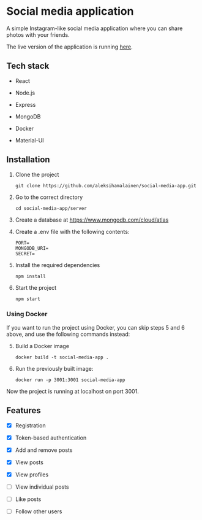 # Social media application

A simple Instagram-like social media application where you can share photos with your friends.

The live version of the application is running [here](https://generic-some-app.herokuapp.com/).

## Tech stack

- React

- Node.js
- Express

- MongoDB

- Docker

- Material-UI

## Installation

1. Clone the project

   `git clone https://github.com/aleksihamalainen/social-media-app.git`

2. Go to the correct directory

   `cd social-media-app/server`

3. Create a database at https://www.mongodb.com/cloud/atlas

4. Create a .env file with the following contents:

   ```
   PORT=
   MONGODB_URI=
   SECRET=
   ```

5. Install the required dependencies

   `npm install`

6. Start the project

   `npm start`

### Using Docker

If you want to run the project using Docker, you can skip steps 5 and 6 above, and use the following commands instead:

5. Build a Docker image

   `docker build -t social-media-app .`

6. Run the previously built image:

   `docker run -p 3001:3001 social-media-app`

Now the project is running at localhost on port 3001.

## Features

- [x] Registration

- [x] Token-based authentication

- [x] Add and remove posts

- [x] View posts

- [x] View profiles

- [ ] View individual posts

- [ ] Like posts

- [ ] Follow other users
